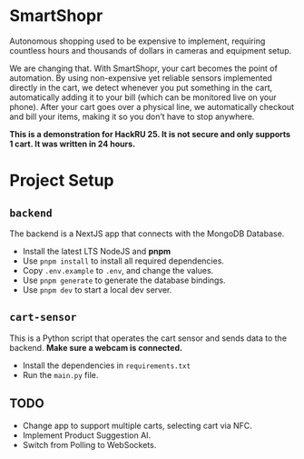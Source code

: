 # SmartShopr

Autonomous shopping used to be expensive to implement, requiring countless hours and thousands of dollars in cameras and equipment setup.

We are changing that. With SmartShopr, your cart becomes the point of automation. By using non-expensive yet reliable sensors implemented directly in the cart, we detect whenever you put something in the cart, automatically adding it to your bill (which can be monitored live on your phone). After your cart goes over a physical line, we automatically checkout and bill your items, making it so you don’t have to stop anywhere.

**This is a demonstration for HackRU 25. It is not secure and only supports 1 cart. It was written in 24 hours.**

# Project Setup

## `backend`

The backend is a NextJS app that connects with the MongoDB Database.

* Install the latest LTS NodeJS and **pnpm**
* Use `pnpm install` to install all required dependencies.
* Copy `.env.example` to `.env`, and change the values.
* Use `pnpm generate` to generate the database bindings.
* Use `pnpm dev` to start a local dev server.

## `cart-sensor`

This is a Python script that operates the cart sensor and sends data to the backend. **Make sure a webcam is connected.**

* Install the dependencies in `requirements.txt`
* Run the `main.py` file.

## TODO

* Change app to support multiple carts, selecting cart via NFC.
* Implement Product Suggestion AI.
* Switch from Polling to WebSockets.
